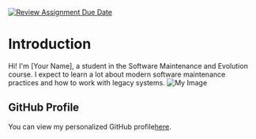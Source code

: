 [![Review Assignment Due Date](https://classroom.github.com/assets/deadline-readme-button-22041afd0340ce965d47ae6ef1cefeee28c7c493a6346c4f15d667ab976d596c.svg)](https://classroom.github.com/a/0MOLbOcH)
# Introduction
Hi! I'm [Your Name], a student in the Software Maintenance and Evolution course.
I expect to learn a lot about modern software maintenance practices and how to work with legacy systems.
![My Image](image.jpg) <!-- Link to the uploaded image -->

## GitHub Profile

You can view my personalized GitHub profile[here](https://github.com/your-github-username).

